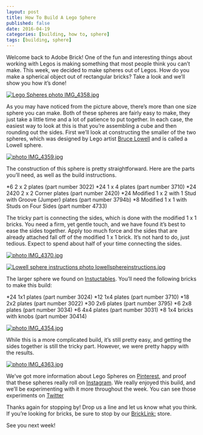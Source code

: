 ```yaml
---
layout: post
title: How To Build A Lego Sphere
published: false
date: 2016-04-19
categories: [building, how to, sphere]
tags: [building, sphere]
---
```


Welcome back to Adobe Brick!  One of the fun and interesting things about working with Legos is making something that most people think you can’t make.  This week, we decided to make spheres out of Legos.  How do you make a spherical object out of rectangular bricks?  Take a look and we’ll show you how it’s done!

<a href="http://s63.photobucket.com/user/anellas/media/IMG_4358.jpg.html" target="_blank"><img src="http://i63.photobucket.com/albums/h144/anellas/IMG_4358.jpg" border="0" alt="Lego Spheres photo IMG_4358.jpg"/></a>

As you may have noticed from the picture above, there’s more than one size sphere you can make.  Both of these spheres are fairly easy to make, they just take a little time and a lot of patience to put together.  In each case, the easiest way to look at this is that you’re assembling a cube and then rounding out the sides.  First we’ll look at constructing the smaller of the two spheres, which was designed by Lego artist [Bruce Lowell]( http://www.brucelowell.com/) and is called a Lowell sphere.

<a href="http://s63.photobucket.com/user/anellas/media/IMG_4359.jpg.html" target="_blank"><img src="http://i63.photobucket.com/albums/h144/anellas/IMG_4359.jpg" border="0" alt=" photo IMG_4359.jpg"/></a>

The construction of this sphere is pretty straightforward.  Here are the parts you’ll need, as well as the build instructions.

*6 2 x 2 plates (part number 3022)
*24 1 x 4 plates (part number 3710)
*24 2420 2 x 2 Corner plates (part number 2420)
*24 Modified 1 x 2 with 1 Stud with Groove (Jumper) plates (part number 3794b)
*8 Modified 1 x 1 with Studs on Four Sides (part number 4733)

The tricky part is connecting the sides, which is done with the modified 1 x 1 bricks. You need a firm, yet gentle touch, and we have found it’s best to ease the sides together.  Apply too much force and the sides that are already attached fall off of the modified 1 x 1 brick.  It’s not hard to do, just tedious.  Expect to spend about half of your time connecting the sides.  

<a href="http://s63.photobucket.com/user/anellas/media/IMG_4370.jpg.html" target="_blank"><img src="http://i63.photobucket.com/albums/h144/anellas/IMG_4370.jpg" border="0" alt=" photo IMG_4370.jpg"/></a>

<a href="http://s63.photobucket.com/user/anellas/media/lowellsphereinstructions.jpg.html" target="_blank"><img src="http://i63.photobucket.com/albums/h144/anellas/lowellsphereinstructions.jpg" border="0" alt="Lowell sphere instructions photo lowellsphereinstructions.jpg"/></a>

The larger sphere we found on [Instuctables]( http://www.instructables.com/id/How-to-Make-a-Lego-Ball/?ALLSTEPS).  You’ll need the following bricks to make this build:

*24 1x1 plates (part number 3024)
*12 1x4 plates (part number 3710)
*18 2x2 plates (part number 3022)
*30 2x6 plates (part number 3795)
*6 2x8 plates (part number 3034)
*6 4x4 plates (part number 3031)
*8 1x4 bricks with knobs (part number 30414)

<a href="http://s63.photobucket.com/user/anellas/media/IMG_4354.jpg.html" target="_blank"><img src="http://i63.photobucket.com/albums/h144/anellas/IMG_4354.jpg" border="0" alt=" photo IMG_4354.jpg"/></a>

While this is a more complicated build, it’s still pretty easy, and getting the sides together is still the tricky part.  However, we were pretty happy with the results.

<a href="http://s63.photobucket.com/user/anellas/media/IMG_4363.jpg.html" target="_blank"><img src="http://i63.photobucket.com/albums/h144/anellas/IMG_4363.jpg" border="0" alt=" photo IMG_4363.jpg"/></a>

We’ve got more information about Lego Spheres on [Pinterest]( https://www.pinterest.com/adobebrick/), and proof that these spheres really roll on [Instagram]( https://www.instagram.com/adobe_brick/).  We really enjoyed this build, and we’ll be experimenting with it more throughout the week.  You can see those experiments on [Twitter]( https://twitter.com/AdobeBrick)

Thanks again for stopping by!  Drop us a line and let us know what you think.  If you’re looking for bricks, be sure to stop by our [BrickLink:]( http://www.bricklink.com/store.asp?p=AdobeBrick) store.

See you next week!


